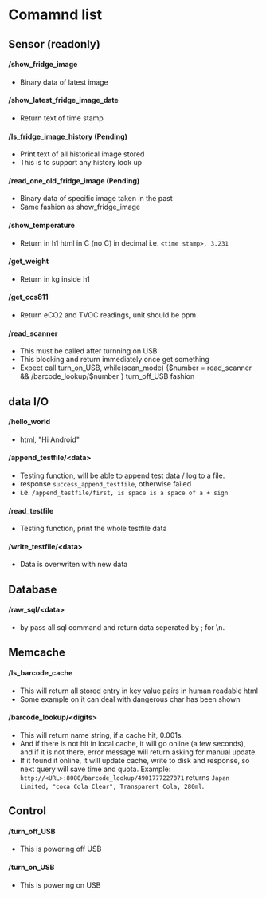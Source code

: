 # Comamnd list
## Sensor (readonly)
#### **/show\_fridge_image**
* Binary data of latest image

#### **/show\_latest\_fridge\_image_date**
* Return text of time stamp

#### **/ls\_fridge\_image_history** (Pending)
* Print text of all historical image stored
* This is to support any history look up

#### **/read\_one_old\_fridge\_image** (Pending)
* Binary data of specific image taken in the past
* Same fashion as show_fridge_image

#### **/show_temperature**
* Return in h1 html in C (no C) in decimal i.e. ``<time stamp>, 3.231``

#### **/get_weight**
* Return in kg inside h1

#### **/get_ccs811**
* Return eCO2 and TVOC readings, unit should be ppm

#### **/read_scanner**
* This must be called after turnning on USB
* This blocking and return immediately once get something
* Expect call turn_on_USB, while(scan_mode) {$number = read_scanner && /barcode_lookup/$number } turn_off_USB fashion

## data I/O
#### **/hello_world**
* html, "Hi Android"

#### **/append_testfile/\<data\>**
* Testing function, will be able to append test data / log to a file.
* response ``success_append_testfile``, otherwise failed
* i.e. ``/append_testfile/first, is space is a space of a + sign``

#### **/read_testfile**
* Testing function, print the whole testfile data

#### **/write_testfile/\<data\>**
* Data is overwriten with new data

## Database
#### **/raw_sql/\<data\>**
* by pass all sql command and return data seperated by ; for \n.

## Memcache
#### **/ls_barcode\_cache**
* This will return all stored entry in key value pairs in human readable html
* Some example on it can deal with dangerous char has been shown

#### **/barcode_lookup/\<digits\>**
* This will return name string, if a cache hit, 0.001s.
* And if there is not hit in local cache, it will go online (a few seconds), and if it is not there, error message will return asking for manual update.
* If it found it online, it will update cache, write to disk and response, so next query will save time and quota. Example:
``http://<URL>:8080/barcode_lookup/4901777227071``
returns ``Japan Limited, "coca Cola Clear", Transparent Cola, 280ml``.

## Control

#### **/turn_off_USB**
* This is powering off USB

#### **/turn_on_USB**
* This is powering on USB
